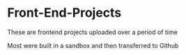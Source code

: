 # Front-End-Projects
These are frontend projects uploaded over a period of time

Most were built in a sandbox and then transferred to Github

